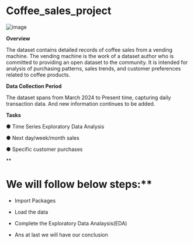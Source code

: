 # Coffee_sales_project
![image](https://github.com/user-attachments/assets/3c939117-df5b-4bf3-a3fa-d8812ae90a0a)

**Overview**

The dataset contains detailed records of coffee sales from a vending machine.
The vending machine is the work of a dataset author who is committed to providing an open dataset to the community.
It is intended for analysis of purchasing patterns, sales trends, and customer preferences related to coffee products.


**Data Collection Period**

The dataset spans from March 2024 to Present time, capturing daily transaction data. And new information continues to be added.
 
 **Tasks**

● Time Series Exploratory Data Analysis

● Next day/week/month sales

● Specific customer purchases

**
# We will follow below steps:**

 * Import Packages

 * Load the data

* Complete the Exploratory Data Analaysis(EDA)

* Ans at last we will have our conclusion


